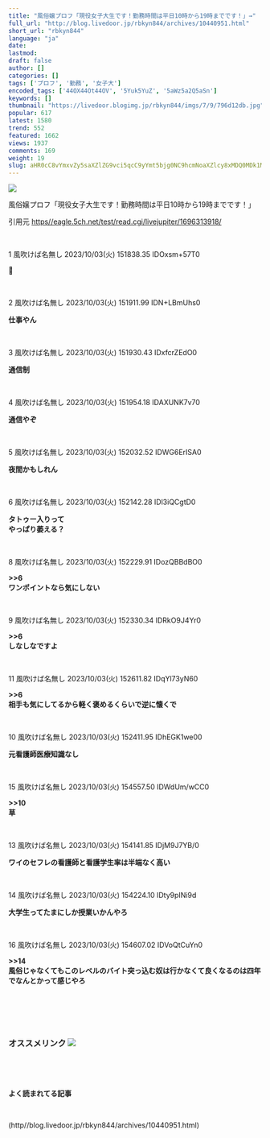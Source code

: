 ```yaml
---
title: "風俗嬢プロフ「現役女子大生です！勤務時間は平日10時から19時までです！」→"
full_url: "http://blog.livedoor.jp/rbkyn844/archives/10440951.html"
short_url: "rbkyn844"
language: "ja"
date: 
lastmod: 
draft: false
author: []
categories: []
tags: ['プロフ', '勤務', '女子大']
encoded_tags: ['44OX44Ot44OV', '5Yuk5YuZ', '5aWz5a2Q5aSn']
keywords: []
thumbnail: "https://livedoor.blogimg.jp/rbkyn844/imgs/7/9/796d12db.jpg"
popular: 617
latest: 1580
trend: 552
featured: 1662
views: 1937
comments: 169
weight: 19
slug: aHR0cC8vYmxvZy5saXZlZG9vci5qcC9yYmt5bjg0NC9hcmNoaXZlcy8xMDQ0MDk1MS5odG1s
---
```


![](https://livedoor.blogimg.jp/rbkyn844/imgs/7/9/796d12db.jpg)

<div><p>風俗嬢プロフ「現役女子大生です！勤務時間は平日10時から19時までです！」</p><p>引用元 <a href='https//eagle.5ch.net/test/read.cgi/livejupiter/1696313918/' target='_blank' title=''>https//eagle.5ch.net/test/read.cgi/livejupiter/1696313918/ </a> </p><br><p class='res1'>1 風吹けば名無し 2023/10/03(火) 151838.35 IDOxsm+57T0 </p> <p class='res2'><b> 🤔 </b></p><br> <p class='res1'>2 風吹けば名無し 2023/10/03(火) 151911.99 IDN+LBmUhs0 </p> <p class='res2'><b> 仕事やん </b></p><br> <p class='res1'>3 風吹けば名無し 2023/10/03(火) 151930.43 IDxfcrZEdO0 </p> <p class='res2'><b> 通信制 </b></p><br> <p class='res1'>4 風吹けば名無し 2023/10/03(火) 151954.18 IDAXUNK7v70 </p> <p class='res2'><b> 通信やぞ </b></p><br> <p class='res1'>5 風吹けば名無し 2023/10/03(火) 152032.52 IDWG6ErISA0 </p> <p class='res2'><b> 夜間かもしれん </b></p><br> <p class='res1'>6 風吹けば名無し 2023/10/03(火) 152142.28 IDl3iQCgtD0 </p> <p class='res2'><b> タトゥー入りって <br> やっぱり萎える？ </b></p><br> <p class='res1'>8 風吹けば名無し 2023/10/03(火) 152229.91 IDozQBBdBO0 </p> <p class='res2'><b> >>6 <br> ワンポイントなら気にしない </b></p><br> <p class='res1'>9 風吹けば名無し 2023/10/03(火) 152330.34 IDRkO9J4Yr0 </p> <p class='res2'><b> >>6 <br> しなしなですよ </b></p><br> <p class='res1'>11 風吹けば名無し 2023/10/03(火) 152611.82 IDqYl73yN60 </p> <p class='res2'><b> >>6 <br> 相手も気にしてるから軽く褒めるくらいで逆に懐くで </b></p><br> <p class='res1'>10 風吹けば名無し 2023/10/03(火) 152411.95 IDhEGK1we00 </p> <p class='res2'><b> 元看護師医療知識なし </b></p><br> <p class='res1'>15 風吹けば名無し 2023/10/03(火) 154557.50 IDWdUm/wCC0 </p> <p class='res2'><b> >>10 <br> 草 </b></p><br> <p class='res1'>13 風吹けば名無し 2023/10/03(火) 154141.85 IDjM9J7YB/0 </p> <p class='res2'><b> ワイのセフレの看護師と看護学生率は半端なく高い </b></p><br> <p class='res1'>14 風吹けば名無し 2023/10/03(火) 154224.10 IDty9pINi9d </p> <p class='res2'><b> 大学生ってたまにしか授業いかんやろ </b></p><br> <p class='res1'>16 風吹けば名無し 2023/10/03(火) 154607.02 IDVoQtCuYn0 </p> <p class='res2'><b> >>14 <br> 風俗じゃなくてもこのレベルのバイト突っ込む奴は行かなくて良くなるのは四年でなんとかって感じやろ </b></p><br> <p id='5077e33f033c4e934bb013c7c4eb8bbd'> </p><br> <br> <p class='no-pc'></p> <h3 class='linkh'>オススメリンク <img src='http//blog.livedoor.jp/rbkyn844/ftp/fusagikom-fikergh.png'></h3> <p class='link2'> </p><br> <p class='no-pc'></p> <p class='no-pc'><br><p><b>よく読まれてる記事</b></p><br></p> </div>

(http//blog.livedoor.jp/rbkyn844/archives/10440951.html)
